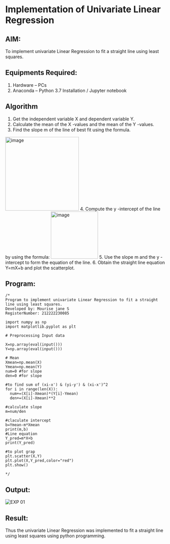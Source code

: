 # Implementation of Univariate Linear Regression
## AIM:
To implement univariate Linear Regression to fit a straight line using least squares.

## Equipments Required:
1. Hardware – PCs
2. Anaconda – Python 3.7 Installation / Jupyter notebook

## Algorithm
1. Get the independent variable X and dependent variable Y.
2. Calculate the mean of the X -values and the mean of the Y -values.
3. Find the slope m of the line of best fit using the formula. 
<img width="231" alt="image" src="https://user-images.githubusercontent.com/93026020/192078527-b3b5ee3e-992f-46c4-865b-3b7ce4ac54ad.png">
4. Compute the y -intercept of the line by using the formula:
<img width="148" alt="image" src="https://user-images.githubusercontent.com/93026020/192078545-79d70b90-7e9d-4b85-9f8b-9d7548a4c5a4.png">
5. Use the slope m and the y -intercept to form the equation of the line.
6. Obtain the straight line equation Y=mX+b and plot the scatterplot.

## Program:
```
/*
Program to implement univariate Linear Regression to fit a straight line using least squares.
Developed by: Mourise jane S 
RegisterNumber: 212222230085

import numpy as np
import matplotlib.pyplot as plt

# Preprocessing Input data

X=np.array(eval(input()))
Y=np.array(eval(input()))

# Mean
Xmean=np.mean(X)
Ymean=np.mean(Y)
num=0 #for slope
den=0 #for slope

#to find sum of (xi-x') & (yi-y') & (xi-x')^2
for i in range(len(X)):
  num+=(X[i]-Xmean)*(Y[i]-Ymean)
  den+=(X[i]-Xmean)**2

#calculate slope
m=num/den

#claculate intercept
b=Ymean-m*Xmean
print(m,b)
#Line equation
Y_pred=m*X+b
print(Y_pred)

#to plot grap
plt.scatter(X,Y)
plt.plot(X,Y_pred,color="red")
plt.show()

*/
```

## Output:

![EXP 01](https://github.com/dharmaraj-007/Find-the-best-fit-line-using-Least-Squares-Method/assets/119560386/951f9eea-7192-4226-b79f-1c591804d4ec)

## Result:
Thus the univariate Linear Regression was implemented to fit a straight line using least squares using python programming.
